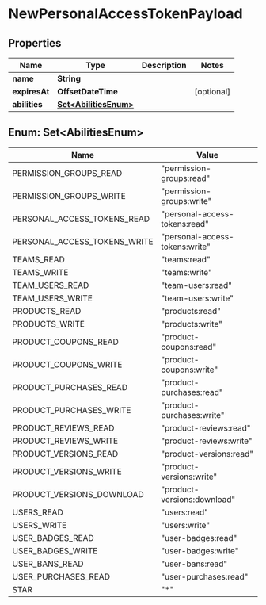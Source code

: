 

# NewPersonalAccessTokenPayload


## Properties

Name | Type | Description | Notes
------------ | ------------- | ------------- | -------------
**name** | **String** |  | 
**expiresAt** | **OffsetDateTime** |  |  [optional]
**abilities** | [**Set&lt;AbilitiesEnum&gt;**](#Set&lt;AbilitiesEnum&gt;) |  | 



## Enum: Set&lt;AbilitiesEnum&gt;

Name | Value
---- | -----
PERMISSION_GROUPS_READ | &quot;permission-groups:read&quot;
PERMISSION_GROUPS_WRITE | &quot;permission-groups:write&quot;
PERSONAL_ACCESS_TOKENS_READ | &quot;personal-access-tokens:read&quot;
PERSONAL_ACCESS_TOKENS_WRITE | &quot;personal-access-tokens:write&quot;
TEAMS_READ | &quot;teams:read&quot;
TEAMS_WRITE | &quot;teams:write&quot;
TEAM_USERS_READ | &quot;team-users:read&quot;
TEAM_USERS_WRITE | &quot;team-users:write&quot;
PRODUCTS_READ | &quot;products:read&quot;
PRODUCTS_WRITE | &quot;products:write&quot;
PRODUCT_COUPONS_READ | &quot;product-coupons:read&quot;
PRODUCT_COUPONS_WRITE | &quot;product-coupons:write&quot;
PRODUCT_PURCHASES_READ | &quot;product-purchases:read&quot;
PRODUCT_PURCHASES_WRITE | &quot;product-purchases:write&quot;
PRODUCT_REVIEWS_READ | &quot;product-reviews:read&quot;
PRODUCT_REVIEWS_WRITE | &quot;product-reviews:write&quot;
PRODUCT_VERSIONS_READ | &quot;product-versions:read&quot;
PRODUCT_VERSIONS_WRITE | &quot;product-versions:write&quot;
PRODUCT_VERSIONS_DOWNLOAD | &quot;product-versions:download&quot;
USERS_READ | &quot;users:read&quot;
USERS_WRITE | &quot;users:write&quot;
USER_BADGES_READ | &quot;user-badges:read&quot;
USER_BADGES_WRITE | &quot;user-badges:write&quot;
USER_BANS_READ | &quot;user-bans:read&quot;
USER_PURCHASES_READ | &quot;user-purchases:read&quot;
STAR | &quot;*&quot;



